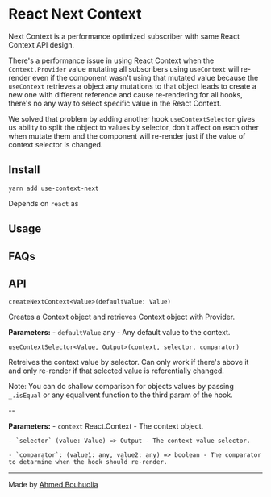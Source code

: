 # React Next Context

Next Context is a performance optimized subscriber with same React Context API design.

There's a performance issue in using React Context when the `Context.Provider` value mutating all subscribers using `useContext` will re-render even if the component wasn't using that mutated value because the `useContext` retrieves a object any mutations to that object leads to create a new one with different reference and cause re-rendering for all hooks, there's no any way to select specific value in the React Context.

We solved that problem by adding another hook `useContextSelector` gives us ability to split the object to values by selector, don't affect on each other when mutate them and the component will re-render just if the value of context selector is changed.

## Install

```
yarn add use-context-next
```

Depends on `react` as 

## Usage

## FAQs

## API

`createNextContext<Value>(defaultValue: Value)`

Creates a Context object and retrieves Context object with Provider.

**Parameters:**
    - `defaultValue` any - Any default value to the context.

`useContextSelector<Value, Output>(context, selector, comparator)`

Retreives the context value by selector. Can only work if there's above it and only re-render if that selected value is referentially changed.

Note: You can do shallow comparison for objects values by passing `_.isEqual` or any equalivent function to the third param of the hook.

--

**Parameters:**
    - `context` React.Context - The context object.

    - `selector` (value: Value) => Output - The context value selector.

    - `comparator`: (value1: any, value2: any) => boolean - The comparator to detarmine when the hook should re-render.

-----

Made by [Ahmed Bouhuolia](https://twitter.com/bouhuolia)
